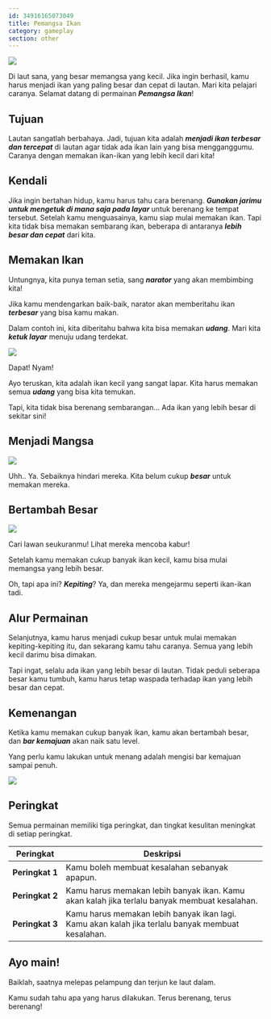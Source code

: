 ```yaml
---
id: 34916165073049
title: Pemangsa Ikan
category: gameplay
section: other
---
```

![](https://help.studycat.com/hc/article_attachments/34916165069849)

Di laut sana, yang besar memangsa yang kecil. Jika ingin berhasil, kamu harus menjadi ikan yang paling besar dan cepat di lautan. Mari kita pelajari caranya. Selamat datang di permainan ***Pemangsa Ikan***!

## Tujuan

Lautan sangatlah berbahaya. Jadi, tujuan kita adalah ***menjadi ikan terbesar dan tercepat*** di lautan agar tidak ada ikan lain yang bisa mengganggumu. Caranya dengan memakan ikan-ikan yang lebih kecil dari kita!

## Kendali

Jika ingin bertahan hidup, kamu harus tahu cara berenang. ***Gunakan jarimu untuk mengetuk di mana saja pada layar*** untuk berenang ke tempat tersebut. Setelah kamu menguasainya, kamu siap mulai memakan ikan. Tapi kita tidak bisa memakan sembarang ikan, beberapa di antaranya ***lebih besar dan cepat*** dari kita.

## Memakan Ikan

Untungnya, kita punya teman setia, sang ***narator*** yang akan membimbing kita!

Jika kamu mendengarkan baik-baik, narator akan memberitahu ikan ***terbesar*** yang bisa kamu makan.

Dalam contoh ini, kita diberitahu bahwa kita bisa memakan ***udang***. Mari kita ***ketuk layar*** menuju udang terdekat.

![](https://help.studycat.com/hc/article_attachments/34916149686297)

Dapat! Nyam!

Ayo teruskan, kita adalah ikan kecil yang sangat lapar. Kita harus memakan semua ***udang*** yang bisa kita temukan.

Tapi, kita tidak bisa berenang sembarangan... Ada ikan yang lebih besar di sekitar sini!

## Menjadi Mangsa

**![](https://help.studycat.com/hc/article_attachments/34918253174937)**

Uhh.. Ya. Sebaiknya hindari mereka. Kita belum cukup ***besar*** untuk memakan mereka.

## Bertambah Besar

![](https://help.studycat.com/hc/article_attachments/34918253176345)

Cari lawan seukuranmu! Lihat mereka mencoba kabur!

Setelah kamu memakan cukup banyak ikan kecil, kamu bisa mulai memangsa yang lebih besar.

Oh, tapi apa ini? ***Kepiting***? Ya, dan mereka mengejarmu seperti ikan-ikan tadi.

## Alur Permainan

Selanjutnya, kamu harus menjadi cukup besar untuk mulai memakan kepiting-kepiting itu, dan sekarang kamu tahu caranya. Semua yang lebih kecil darimu bisa dimakan.

Tapi ingat, selalu ada ikan yang lebih besar di lautan. Tidak peduli seberapa besar kamu tumbuh, kamu harus tetap waspada terhadap ikan yang lebih besar dan cepat.

## Kemenangan

Ketika kamu memakan cukup banyak ikan, kamu akan bertambah besar, dan ***bar kemajuan*** akan naik satu level.

Yang perlu kamu lakukan untuk menang adalah mengisi bar kemajuan sampai penuh.

![](https://help.studycat.com/hc/article_attachments/34918234335641)

## Peringkat

Semua permainan memiliki tiga peringkat, dan tingkat kesulitan meningkat di setiap peringkat.

| Peringkat | Deskripsi |
| --- | --- |
| **Peringkat&nbsp;1** | Kamu boleh membuat kesalahan sebanyak apapun. |
| **Peringkat&nbsp;2** | Kamu harus memakan lebih banyak ikan. Kamu akan kalah jika terlalu banyak membuat kesalahan. |
| **Peringkat&nbsp;3** | Kamu harus memakan lebih banyak ikan lagi. Kamu akan kalah jika terlalu banyak membuat kesalahan. |

## Ayo main!

Baiklah, saatnya melepas pelampung dan terjun ke laut dalam.

Kamu sudah tahu apa yang harus dilakukan. Terus berenang, terus berenang!